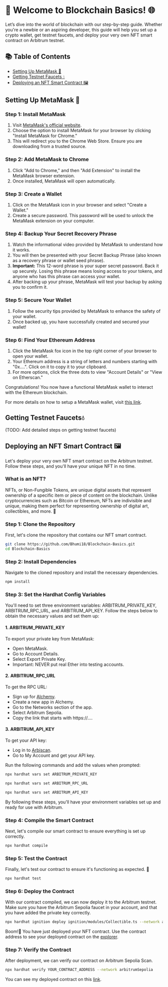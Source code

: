 # 🚀 Welcome to Blockchain Basics! 🌐

Let’s dive into the world of blockchain with our step-by-step guide. Whether you're a newbie or an aspiring developer, this guide will help you set up a crypto wallet, get testnet faucets, and deploy your very own NFT smart contract on Arbitrum testnet.

## 📚 Table of Contents

- [Setting Up MetaMask 🦊](#setting-up-metamask)
- [Getting Testnet Faucets 💧](#getting-testnet-faucets)
- [Deploying an NFT Smart Contract 🖼️](#deploying-an-nft-smart-contract)

## Setting Up MetaMask 🦊

### Step 1: Install MetaMask
1. Visit [MetaMask's official website](https://metamask.io/download/).
2. Choose the option to install MetaMask for your browser by clicking "Install MetaMask for Chrome."
3. This will redirect you to the Chrome Web Store. Ensure you are downloading from a trusted source.

### Step 2: Add MetaMask to Chrome
1. Click "Add to Chrome," and then "Add Extension" to install the MetaMask browser extension.
2. Once installed, MetaMask will open automatically.

### Step 3: Create a Wallet
1. Click on the MetaMask icon in your browser and select "Create a Wallet."
2. Create a secure password. This password will be used to unlock the MetaMask extension on your computer.

### Step 4: Backup Your Secret Recovery Phrase
1. Watch the informational video provided by MetaMask to understand how it works.
2. You will then be presented with your Secret Backup Phrase (also known as a recovery phrase or wallet seed phrase).
3. **Important:** This 12-word phrase is your super secret password. Back it up securely. Losing this phrase means losing access to your tokens, and anyone who has this phrase can access your wallet.
4. After backing up your phrase, MetaMask will test your backup by asking you to confirm it.

### Step 5: Secure Your Wallet
1. Follow the security tips provided by MetaMask to enhance the safety of your wallet.
2. Once backed up, you have successfully created and secured your wallet!

### Step 6: Find Your Ethereum Address
1. Click the MetaMask fox icon in the top right corner of your browser to open your wallet.
2. Your Ethereum address is a string of letters and numbers starting with "0x....". Click on it to copy it to your clipboard.
3. For more options, click the three dots to view "Account Details" or "View on Etherscan."

Congratulations! You now have a functional MetaMask wallet to interact with the Ethereum blockchain.

For more details on how to setup a MetaMask wallet, visit [this link](https://codehs.com/tutorial/jkeesh/how-to-set-up-an-ethereum-wallet-on-metamask).

## Getting Testnet Faucets💧

(TODO: Add detailed steps on getting testnet faucets)

## Deploying an NFT Smart Contract 🖼️

Let's deploy your very own NFT smart contract on the Arbitrum testnet. Follow these steps, and you'll have your unique NFT in no time.

### What is an NFT?
NFTs, or Non-Fungible Tokens, are unique digital assets that represent ownership of a specific item or piece of content on the blockchain. Unlike cryptocurrencies such as Bitcoin or Ethereum, NFTs are indivisible and unique, making them perfect for representing ownership of digital art, collectibles, and more. 🎨

### Step 1: Clone the Repository 
First, let's clone the repository that contains our NFT smart contract.

```bash
git clone https://github.com/Bhumi18/Blockchain-Basics.git
cd Blockchain-Basics
```
### Step 2: Install Dependencies
Navigate to the cloned repository and install the necessary dependencies. 
```bash
npm install
```

### Step 3: Set the Hardhat Config Variables
You'll need to set three environment variables: ARBITRUM_PRIVATE_KEY, ARBITRUM_RPC_URL, and ARBITRUM_API_KEY. Follow the steps below to obtain the necessary values and set them up:

#### 1. ARBITRUM_PRIVATE_KEY
To export your private key from MetaMask:

- Open MetaMask.
- Go to Account Details.
- Select Export Private Key.
- Important: NEVER put real Ether into testing accounts.

#### 2. ARBITRUM_RPC_URL
To get the RPC URL:

- Sign up for [Alchemy](https://dashboard.alchemy.com/apps/tpvyvhyqno4s4bla/networks).
- Create a new app in Alchemy.
- Go to the Networks section of the app.
- Select Arbitrum Sepolia.
- Copy the link that starts with https://....

#### 3. ARBITRUM_API_KEY
To get your API key:

- Log in to [Arbiscan](https://arbiscan.io/).
- Go to My Account and get your API key.

Run the following commands and add the values when prompted:
```bash
npx hardhat vars set ARBITRUM_PRIVATE_KEY
```
```bash
npx hardhat vars set ARBITRUM_RPC_URL
```
```bash
npx hardhat vars set ARBITRUM_API_KEY
```

By following these steps, you'll have your environment variables set up and ready for use with Arbitrum.

### Step 4: Compile the Smart Contract
Next, let's compile our smart contract to ensure everything is set up correctly. 

```bash
npx hardhat compile
```

### Step 5: Test the Contract
Finally, let's test our contract to ensure it's functioning as expected. 🧪

```bash
npx hardhat test
```

### Step 6: Deploy the Contract
With our contract compiled, we can now deploy it to the Arbitrum testnet. Make sure you have the Arbitrum Sepolia faucet in your account, and that you have added the private key correctly.

```bash
npx hardhat ignition deploy ignition/modules/Collectible.ts --network arbitrumSepolia
```
Boom!🚀 You have just deployed your NFT contract. Use the contract address to see your deployed contract on the [explorer](https://sepolia.arbiscan.io/).

### Step 7: Verify the Contract
After deployment, we can verify our contract on Arbitrum Sepolia Scan. 

```bash
npx hardhat verify YOUR_CONTRACT_ADDRESS --network arbitrumSepolia
```
You can see my deployed contract on this [link](https://sepolia.arbiscan.io/address/0x59A2A47144b2915A36Ff2D6E795ae0Fc147ce8a5).

